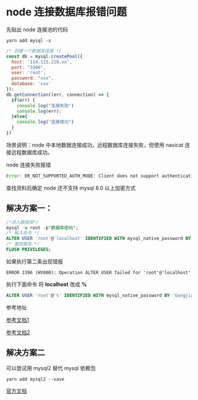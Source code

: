 # node 连接数据库报错问题

先贴出 node 连接池的代码

```shell
yarn add mysql -s
```

```js
/* 创建一个数据库连接 */
const db = mysql.createPool({
  host: '114.115.218.xx',
  port: "3306",
  user: 'root',
  password: "xxx",
  database: 'xxx'
});
db.getConnection((err, connection) => {
  if(err) {
    console.log("连接失败")
    console.log(err);
  }else{
    console.log("连接成功")
  }
})
```

场景说明：node 中本地数据连接成功，远程数据库连接失败，但使用 navicat 连接远程数据库成功。

node 连接失败报错

```js
Error: ER_NOT_SUPPORTED_AUTH_MODE: Client does not support authentication protocol requested by server; consider upgrading MySQL client 
```

查找资料后确定 node 还不支持 mysql 8.0 以上加密方式

## 解决方案一：

```sql
/*进入数据库*/
mysql -u root -p"数据库密码";
/* 输入命令 */
ALTER USER 'root'@'localhost' IDENTIFIED WITH mysql_native_password BY 'your_new_password';
/* 重启服务 */
FLUSH PRIVILEGES;
```

如果执行第二条出现错报

```shell
ERROR 1396 (HY000): Operation ALTER USER failed for 'root'@'localhost'
```

执行下面命令 将 **localhost** 改成 **%**

```sql
ALTER USER 'root'@'%' IDENTIFIED WITH mysql_native_password BY 'Gongjian_93692';
```

参考地址

[参考文档1](https://stackoverflow.com/questions/50093144/mysql-8-0-client-does-not-support-authentication-protocol-requested-by-server)

[参考文档2](https://blog.csdn.net/q258523454/article/details/84555847)

## 解决方案二

可以尝试用 mysql2 替代 mysql 依赖包

```shell
yarn add mysql2 --save
```

[官方文档](https://www.npmjs.com/package/mysql2)